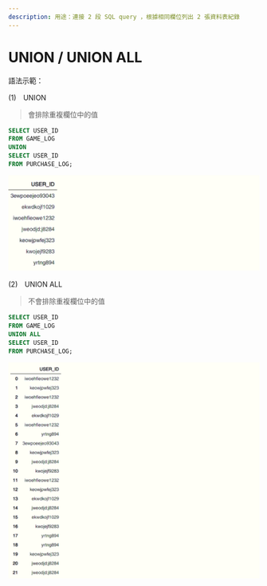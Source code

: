 ```yaml
---
description: 用途：連接 2 段 SQL query ，根據相同欄位列出 2 張資料表紀錄
---
```


# UNION / UNION ALL

語法示範：

\(1\)　UNION

> 會排除重複欄位中的值

```sql
SELECT USER_ID
FROM GAME_LOG
UNION
SELECT USER_ID
FROM PURCHASE_LOG;
```

![](../.gitbook/assets/image%20%2825%29.png)



\(2\)　UNION ALL

> 不會排除重複欄位中的值

```sql
SELECT USER_ID
FROM GAME_LOG
UNION ALL
SELECT USER_ID
FROM PURCHASE_LOG;
```

![](../.gitbook/assets/image%20%284%29.png)

